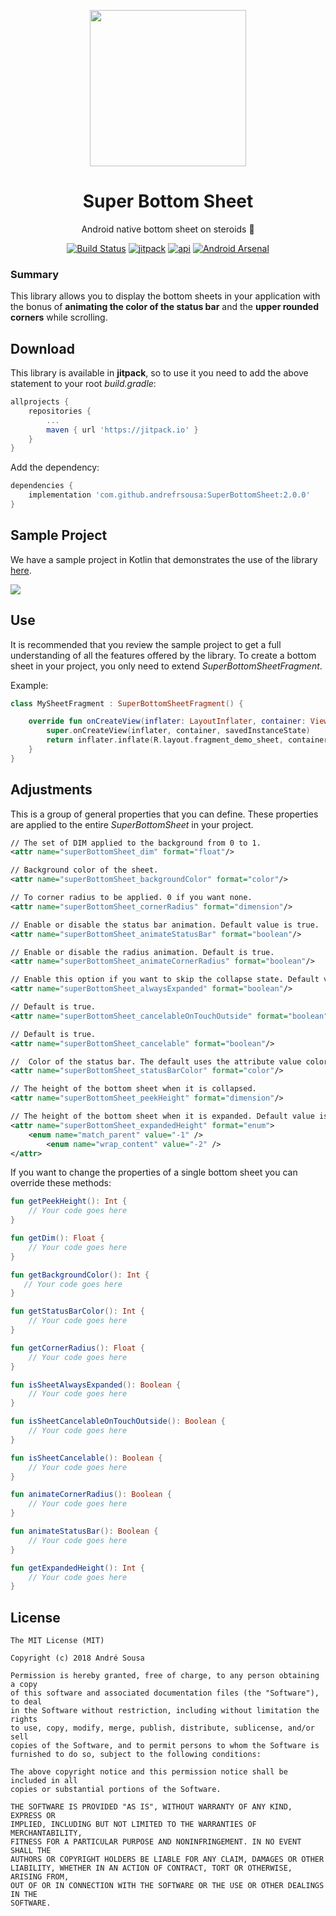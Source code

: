 <p align="center"><a href="https://github.com/andrefrsousa/SuperBottomSheet" target="_blank"><img width="250"src="raw/logo.png"></a></p>
<h1 align="center">Super Bottom Sheet</h1>
<p align="center">Android native bottom sheet on steroids 💪</p>
<p align="center">
  <a href="https://travis-ci.org/andrefrsousa/SuperBottomSheet"><img src="https://travis-ci.org/andrefrsousa/SuperBottomSheet.svg?branch=master" alt="Build Status"></a>
  <a href="https://jitpack.io/#andrefrsousa/SuperBottomSheet"><img src="https://jitpack.io/v/andrefrsousa/SuperBottomSheet.svg" alt="jitpack"></a>
  <a href="https://android-arsenal.com/api?level=14"><img src="https://img.shields.io/badge/API-14%2B-orange.svg?style=flat" alt="api"></a>
  <a href="https://android-arsenal.com/details/1/7259"><img src="https://img.shields.io/badge/Android%20Arsenal-SuperBottomSheet-green.svg?style=flat" alt="Android Arsenal"></a>
</p>
  
### Summary  

This library allows you to display the bottom sheets in your application with the bonus of **animating the color of the status bar** and the **upper rounded corners** while scrolling. 

  
## Download  
  
This library is available in **jitpack**, so to use it you need to add the above statement to your root *build.gradle*:
   
```groovy  
allprojects {
    repositories {
        ...
        maven { url 'https://jitpack.io' }
    }
}
```
	
Add the dependency:

```groovy 
dependencies {
    implementation 'com.github.andrefrsousa:SuperBottomSheet:2.0.0'
}
```  
  
## Sample Project  

We have a sample project in Kotlin that demonstrates the use of the library [here](https://github.com/andrefrsousa/SuperBottomSheet/blob/master/demo/src/main/java/com/andrefrsousa/superbottomsheet/demo/MainActivity.kt).

![](/raw/example.gif)
  
## Use  

It is recommended that you review the sample project to get a full understanding of all the features offered by the library. 
To create a bottom sheet in your project, you only need to extend *SuperBottomSheetFragment*.

Example:

```kotlin
class MySheetFragment : SuperBottomSheetFragment() {

    override fun onCreateView(inflater: LayoutInflater, container: ViewGroup?, savedInstanceState: Bundle?): View? {
        super.onCreateView(inflater, container, savedInstanceState)
        return inflater.inflate(R.layout.fragment_demo_sheet, container, false)
    }
}
```
  
## Adjustments
  
This is a group of general properties that you can define. These properties are applied to the entire *SuperBottomSheet* in your project.

```xml
// The set of DIM applied to the background from 0 to 1.
<attr name="superBottomSheet_dim" format="float"/>  

// Background color of the sheet.
<attr name="superBottomSheet_backgroundColor" format="color"/>

// To corner radius to be applied. 0 if you want none.
<attr name="superBottomSheet_cornerRadius" format="dimension"/>  

// Enable or disable the status bar animation. Default value is true.
<attr name="superBottomSheet_animateStatusBar" format="boolean"/>

// Enable or disable the radius animation. Default is true.
<attr name="superBottomSheet_animateCornerRadius" format="boolean"/>

// Enable this option if you want to skip the collapse state. Default value is false.
<attr name="superBottomSheet_alwaysExpanded" format="boolean"/>

// Default is true.
<attr name="superBottomSheet_cancelableOnTouchOutside" format="boolean"/>

// Default is true.
<attr name="superBottomSheet_cancelable" format="boolean"/>

//  Color of the status bar. The default uses the attribute value colorDark.
<attr name="superBottomSheet_statusBarColor" format="color"/>  

// The height of the bottom sheet when it is collapsed.
<attr name="superBottomSheet_peekHeight" format="dimension"/>

// The height of the bottom sheet when it is expanded. Default value is match_parent (-1).
<attr name="superBottomSheet_expandedHeight" format="enum">
	<enum name="match_parent" value="-1" />
        <enum name="wrap_content" value="-2" />
</attr>
```

If you want to change the properties of a single bottom sheet you can override these methods:

```kotlin
fun getPeekHeight(): Int {
    // Your code goes here
}

fun getDim(): Float {
    // Your code goes here
}

fun getBackgroundColor(): Int {
   // Your code goes here
}

fun getStatusBarColor(): Int {
    // Your code goes here
}

fun getCornerRadius(): Float {
    // Your code goes here
}

fun isSheetAlwaysExpanded(): Boolean {
    // Your code goes here
}

fun isSheetCancelableOnTouchOutside(): Boolean {
    // Your code goes here
}

fun isSheetCancelable(): Boolean {
    // Your code goes here
}

fun animateCornerRadius(): Boolean {
    // Your code goes here
}

fun animateStatusBar(): Boolean {
    // Your code goes here
}

fun getExpandedHeight(): Int {
    // Your code goes here
}


```

## License  
  
```  
The MIT License (MIT)  
  
Copyright (c) 2018 André Sousa  
  
Permission is hereby granted, free of charge, to any person obtaining a copy  
of this software and associated documentation files (the "Software"), to deal  
in the Software without restriction, including without limitation the rights  
to use, copy, modify, merge, publish, distribute, sublicense, and/or sell  
copies of the Software, and to permit persons to whom the Software is  
furnished to do so, subject to the following conditions:  
  
The above copyright notice and this permission notice shall be included in all  
copies or substantial portions of the Software.  
  
THE SOFTWARE IS PROVIDED "AS IS", WITHOUT WARRANTY OF ANY KIND, EXPRESS OR  
IMPLIED, INCLUDING BUT NOT LIMITED TO THE WARRANTIES OF MERCHANTABILITY,  
FITNESS FOR A PARTICULAR PURPOSE AND NONINFRINGEMENT. IN NO EVENT SHALL THE  
AUTHORS OR COPYRIGHT HOLDERS BE LIABLE FOR ANY CLAIM, DAMAGES OR OTHER  
LIABILITY, WHETHER IN AN ACTION OF CONTRACT, TORT OR OTHERWISE, ARISING FROM,  
OUT OF OR IN CONNECTION WITH THE SOFTWARE OR THE USE OR OTHER DEALINGS IN THE  
SOFTWARE.
